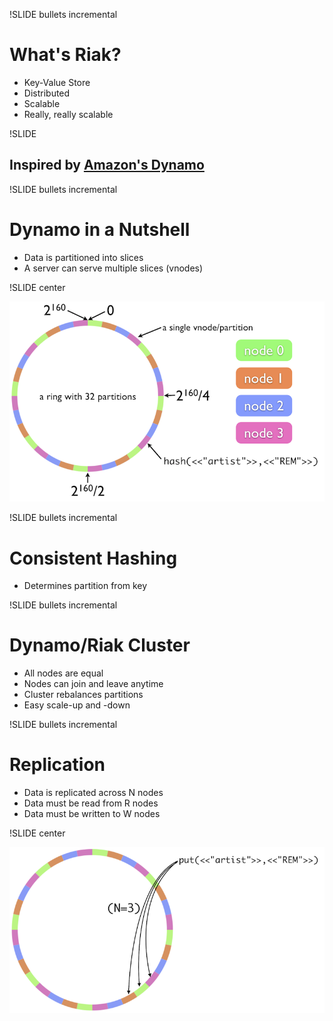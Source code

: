 !SLIDE bullets incremental

# What's Riak? #

* Key-Value Store
* Distributed
* Scalable
* Really, really scalable

!SLIDE

## Inspired by [Amazon's Dynamo](http://www.allthingsdistributed.com/2007/10/amazons_dynamo.html) ##

!SLIDE bullets incremental

# Dynamo in a Nutshell #

* Data is partitioned into slices
* A server can serve multiple slices (vnodes)

!SLIDE center

![The Ring](riak-ring.png)

!SLIDE bullets incremental

# Consistent Hashing #

* Determines partition from key

!SLIDE bullets incremental

# Dynamo/Riak Cluster #

* All nodes are equal
* Nodes can join and leave anytime
* Cluster rebalances partitions
* Easy scale-up and -down

!SLIDE bullets incremental

# Replication #

* Data is replicated across N nodes
* Data must be read from R nodes
* Data must be written to W nodes

!SLIDE center

![Replication](riak-data-distribution.png)
